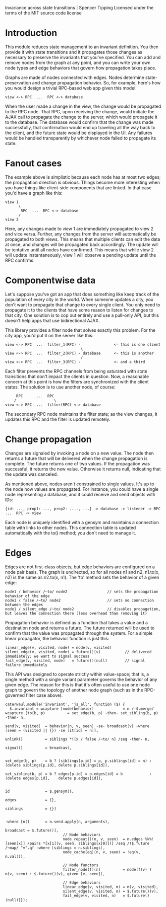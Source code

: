 Invariance across state transitions | Spencer Tipping
Licensed under the terms of the MIT source code license

# Introduction

This module reduces state management to an invariant definition. You then provide it with state transitions and it propagates those changes as necessary to preserve the invariants that you've
specified. You can add and remove nodes from the graph at any point, and you can write your own node types and edge behaviors that govern how propagation takes place.

Graphs are made of nodes connected with edges. Nodes determine state-preservation and change propagation behavior. So, for example, here's how you would design a trivial RPC-based web app
given this model:

    view <-> RPC  ...  RPC <-> database

When the user made a change in the view, the change would be propagated to the RPC node. That RPC, upon receiving the change, would initiate the AJAX call to propagate the change to the
server, which would propagate it to the database. The database would confirm that the change was made successfully, that confirmation would end up traveling all the way back to the client, and
the future state would be displayed in the UI. Any failures would be handled transparently by whichever node failed to propagate its state.

# Fanout cases

The example above is simplistic because each node has at most two edges; the propagation direction is obvious. Things become more interesting when you have things like client-side components
that are linked. In that case you'd have a graph like this:

    view 1
          \
           RPC  ...  RPC <-> database
          /
    view 2

Here, any changes made to view 1 are immediately propagated to view 2 and vice versa. Further, any changes from the server will automatically be propagated to both views. This means that
multiple clients can edit the data at once, and changes will be propagated back accordingly. The update will be tentative until all nodes have confirmed. This means that while view 2 will
update instantaneously, view 1 will observe a pending update until the RPC confirms.

# Componentwise data

Let's suppose you've got an app that does something like keep track of the population of every city in the world. When someone updates a city, you don't want to propagate that change to every
single client. You only need to propagate it to the clients that have some reason to listen for changes to that city. One solution is to cop out entirely and use a pull-only API, but this
doesn't help apps that use bidirectional AJAX.

This library provides a filter node that solves exactly this problem. For the city app, you'd put it on the server like this:

    view <-> RPC  ...  filter_1(RPC) -               <- this is one client
                                      \
    view <-> RPC  ...  filter_2(RPC) - database      <- this is another
                                      /
    view <-> RPC  ...  filter_3(RPC) -               <- and a third

Each filter prevents the RPC channels from being saturated with state transitions that don't impact the clients in question. Now, a reasonable concern at this point is how the filters are
synchronized with the client states. The solution is to use another node, of course:

         RPC      ...  RPC
        /                 \
    view <-> RPC  ...  filter(RPC) <-> database

The secondary RPC node maintains the filter state; as the view changes, it updates this RPC and the filter is updated remotely.

# Change propagation

Changes are signaled by invoking a node on a new value. The node then returns a future that will be delivered when the change propagation is complete. The future returns one of two values. If
the propagation was successful, it returns the new value. Otherwise it returns null, indicating that the update was canceled.

As mentioned above, nodes aren't constrained to single values. It's up to the node how values are propagated. For instance, you could have a single node representing a database, and it could
receive and send objects with IDs:

    {id: ..., prop1: ..., prop2: ...., ...} -> database -> listener -> RPC  ...  RPC -> view

Each node is uniquely identified with a gensym and maintains a connection table with links to other nodes. This connection table is updated automatically with the to() method; you don't need
to manage it.

# Edges

Edges are not first-class objects, but edge behaviors are configured on a node pair basis. The graph is undirected, so for all nodes n1 and n2, n1.to(x, n2) is the same as n2.to(x, n1). The
'to' method sets the behavior of a given edge:

    node1 / behavior /~to/ node2                  // sets the propagation behavior of the edge
    node1 / false /~to/ node2                     // sets no connection between the edges
    node1 / silent_edge /~to/ node2               // disables propagation, but leaves the connection there (less overhead than removing it)

Propagation behavior is defined as a function that takes a value and a destination node and returns a future. The future returned will be used to confirm that the value was propagated through
the system. For a simple linear propagator, the behavior function is just this:

    linear_edge(v, visited, node) = node(v, visited)
    silent_edge(v, visited, node) = future()(v)           // delivered immediately; we want to signal success
    fail_edge(v, visited, node)   = future()(null)        // signal failure immediately

This API was designed to operate strictly within value-space; that is, a single method with a single variant parameter governs the behavior of any given edge. The reason for this is that it's
often useful to use one node graph to govern the topology of another node graph (such as in the RPC-governed filter case above).

    caterwaul.module('invariant', 'js_all', function ($) {
      $.invariant = wcapture [node(behavior)             = n /-$.merge/ wcapture [to(b, p)          = set_edge(b, p) -then- set_sibling(b, p) -then- n,
                                                                                  send(v, visited)  = behavior(n, v, seen) -se- broadcast(v) -where [seen = (visited || {}) -se [it[id] = n]],
                                                                                  unlink()          = siblings *![x / false /~to/ n] /seq -then- n,
                                                                                  signal()          = broadcast,

                                                                                  set_edge(b, p)    = b ? (siblings[p.id] = p, p.siblings[id] = n) : (delete siblings[p.id], delete p.siblings[id]),
                                                                                  set_sibling(b, p) = b ? edges[p.id] = p.edges[id] = b            : (delete edges[p.id],    delete p.edges[id]),

                                                                                  id                = $.gensym(),
                                                                                  edges             = {},
                                                                                  siblings          = {}]

                                                                          -where [n()       = n.send.apply(n, arguments),
                                                                                  broadcast = $.future()],
                              // Node behaviors
                              node_repeat()(n, v, seen)  = n.edges %k%![seen[x]] /pairs *[x[1](v, seen, siblings[x[0]])] /seq /!$.future /~map/ "v".qf -where [siblings = n.siblings],
                              node_cache(eq)(n, v, seen) = !eq(v, n.val()),

                              // Node functors
                              filter_node(f)(n)          = node(f(v) ? n(v, seen) : $.future()(v), given [v, seen]),

                              // Edge behaviors
                              linear_edge(v, visited, n) = n(v, visited),
                              silent_edge(v, visited, n) = $.future()(v),
                              fail_edge(v, visited, n)   = $.future()(null)]});
